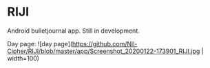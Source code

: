 # RIJI

Android bulletjournal app. Still in development.

Day page:
![day page](https://github.com/Nil-Cipher/RIJI/blob/master/app/Screenshot_20200122-173901_RIJI.jpg | width=100)
